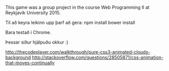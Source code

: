 ﻿This game was a group project in the course Web Programming II at Reykjavík University 2015.

Til að keyra leikinn upp þarf að gera:
npm install
bower install


Bara testað í Chrome.

Þessar síður hjálpuðu okkur :)

http://thecodeplayer.com/walkthrough/pure-css3-animated-clouds-background
http://stackoverflow.com/questions/28505871/css-animation-that-moves-continually